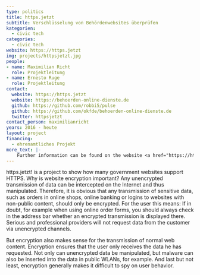 ```yaml
---
type: politics
title: https.jetzt
subtitle: Verschlüsselung von Behördenwebsites überprüfen
kategorien:
  - civic tech
categories:
  - civic tech
website: https://https.jetzt
img: projects/httpsjetzt.jpg
people:
- name: Maximilian Richt
  role: Projektleitung
- name: Ernesto Ruge
  role: Projektleitung 
contact:
  website: https://https.jetzt
  website: https://behoerden-online-dienste.de
  github: https://github.com/robbi5/pulse
  github: https://github.com/okfde/behoerden-online-dienste.de
  twitter: httpsjetzt
contact_person: maximilianricht
years: 2016 - heute
layout: project
financing:
  - ehrenamtliches Projekt
more_text: |-
    Further information can be found on the website <a href="https://https.jetzt">https.jetzt</a>.
---
```


https.jetzt! is a project to show how many government websites support HTTPS. Why is website encryption important?
Any unencrypted transmission of data can be intercepted on the Internet and thus manipulated. Therefore, it is obvious that any transmission of sensitive data, such as orders in online shops, online banking or logins to websites with non-public content, should only be encrypted. For the user this means: If in doubt, for example when using online order forms, you should always check in the address bar whether an encrypted transmission is displayed there. Serious and professional providers will not request data from the customer via unencrypted channels.

But encryption also makes sense for the transmission of normal web content. Encryption ensures that the user only receives the data he has requested. Not only can unencrypted data be manipulated, but malware can also be inserted into the data in public WLANs, for example. And last but not least, encryption generally makes it difficult to spy on user behavior.



